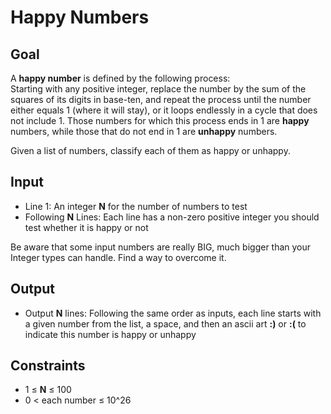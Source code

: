 # Happy Numbers

## Goal

A **happy number** is defined by the following process:  
Starting with any positive integer, replace the number by the sum of the squares
of its digits in base-ten, and repeat the process until the number either equals
1 (where it will stay), or it loops endlessly in a cycle that does not
include 1. Those numbers for which this process ends in 1 are **happy** numbers,
while those that do not end in 1 are **unhappy** numbers.

Given a list of numbers, classify each of them as happy or unhappy.

## Input

-   Line 1: An integer **N** for the number of numbers to test
-   Following **N** Lines: Each line has a non-zero positive integer you should
    test whether it is happy or not

Be aware that some input numbers are really BIG, much bigger than your Integer
types can handle. Find a way to overcome it.

## Output

-   Output **N** lines: Following the same order as inputs, each line starts
    with a given number from the list, a space, and then an ascii art **:)** or
    **:(** to indicate this number is happy or unhappy

## Constraints

-   1 &leq; **N** &leq; 100
-   0 &lt; each number &leq; 10^26
